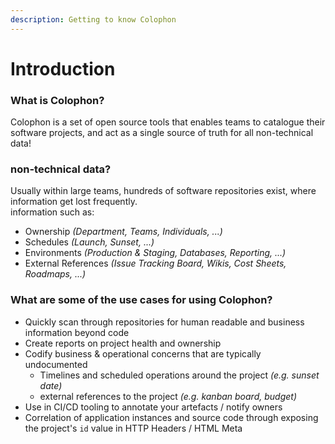 ```yaml
---
description: Getting to know Colophon
---
```


# Introduction

### What is Colophon?

Colophon is a set of open source tools that enables teams to catalogue their software projects, and act as a single source of truth for all non-technical data!

### non-technical data?

Usually within large teams, hundreds of software repositories exist, where information get lost frequently.  
information such as:

* Ownership _\(Department, Teams, Individuals, ...\)_
* Schedules _\(Launch, Sunset, ...\)_
* Environments _\(Production & Staging, Databases, Reporting, ...\)_
* External References _\(Issue Tracking Board, Wikis, Cost Sheets, Roadmaps, ...\)_

### What are some of the use cases for using Colophon?

* Quickly scan through repositories for human readable and business information beyond code
* Create reports on project health and ownership
* Codify business & operational concerns that are typically undocumented
  * Timelines and scheduled operations around the project _\(e.g. sunset date\)_
  * external references to the project _\(e.g. kanban board, budget\)_
* Use in CI/CD tooling to annotate your artefacts / notify owners
* Correlation of application instances and source code through exposing the project's `id` value in HTTP Headers / HTML Meta




